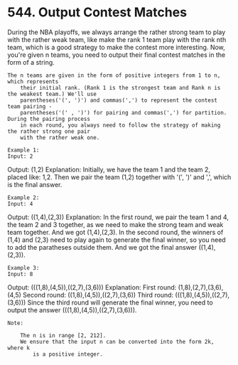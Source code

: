 # 544. Output Contest Matches

During the NBA playoffs, we always arrange the rather strong team to play with the rather
        weak team, like make the rank 1 team play with the rank nth team, which is a good
        strategy to make the contest more interesting. Now, you're given n teams, you need to
        output their final contest matches in the form of a string.
    

    The n teams are given in the form of positive integers from 1 to n, which represents
        their initial rank. (Rank 1 is the strongest team and Rank n is the weakest team.) We'll use
        parentheses('(', ')') and commas(',') to represent the contest team pairing -
        parentheses('(' , ')') for pairing and commas(',') for partition. During the pairing process
        in each round, you always need to follow the strategy of making the rather strong one pair
        with the rather weak one.

    Example 1:
    Input: 2
Output: (1,2)
Explanation:
Initially, we have the team 1 and the team 2, placed like: 1,2.
Then we pair the team (1,2) together with '(', ')' and ',', which is the final answer.

    

    Example 2:
    Input: 4
Output: ((1,4),(2,3))
Explanation:
In the first round, we pair the team 1 and 4, the team 2 and 3 together, as we need to make the strong team and weak team together.
And we got (1,4),(2,3).
In the second round, the winners of (1,4) and (2,3) need to play again to generate the final winner, so you need to add the paratheses outside them.
And we got the final answer ((1,4),(2,3)).

    

    Example 3:
    Input: 8
Output: (((1,8),(4,5)),((2,7),(3,6)))
Explanation:
First round: (1,8),(2,7),(3,6),(4,5)
Second round: ((1,8),(4,5)),((2,7),(3,6))
Third round: (((1,8),(4,5)),((2,7),(3,6)))
Since the third round will generate the final winner, you need to output the answer (((1,8),(4,5)),((2,7),(3,6))).

    

    Note:
    
        The n is in range [2, 212].
        We ensure that the input n can be converted into the form 2k, where k
            is a positive integer.